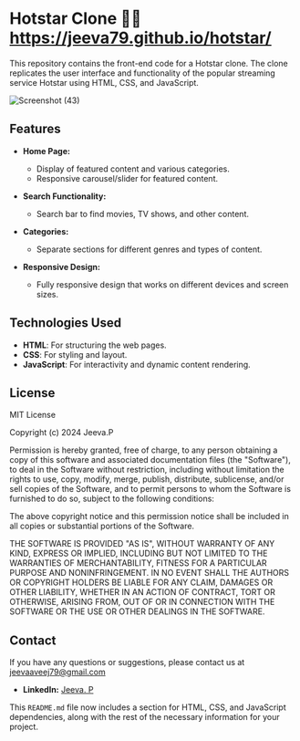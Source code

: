 # Hotstar Clone 🐱‍🚀 https://jeeva79.github.io/hotstar/

This repository contains the front-end code for a Hotstar clone. The clone replicates the user interface and functionality of the popular streaming service Hotstar using HTML, CSS, and JavaScript.

![Screenshot (43)](https://github.com/jeeva79/hotstar/assets/125794481/0d7b8028-f414-41a0-966f-b89a47758b83)


## Features

- **Home Page:**
  - Display of featured content and various categories.
  - Responsive carousel/slider for featured content.

- **Search Functionality:**
  - Search bar to find movies, TV shows, and other content.
  
- **Categories:**
  - Separate sections for different genres and types of content.

- **Responsive Design:**
  - Fully responsive design that works on different devices and screen sizes.

## Technologies Used

- **HTML**: For structuring the web pages.
- **CSS**: For styling and layout.
- **JavaScript**: For interactivity and dynamic content rendering.

## License

MIT License

Copyright (c) 2024 Jeeva.P

Permission is hereby granted, free of charge, to any person obtaining a copy
of this software and associated documentation files (the "Software"), to deal
in the Software without restriction, including without limitation the rights
to use, copy, modify, merge, publish, distribute, sublicense, and/or sell
copies of the Software, and to permit persons to whom the Software is
furnished to do so, subject to the following conditions:

The above copyright notice and this permission notice shall be included in all
copies or substantial portions of the Software.

THE SOFTWARE IS PROVIDED "AS IS", WITHOUT WARRANTY OF ANY KIND, EXPRESS OR
IMPLIED, INCLUDING BUT NOT LIMITED TO THE WARRANTIES OF MERCHANTABILITY,
FITNESS FOR A PARTICULAR PURPOSE AND NONINFRINGEMENT. IN NO EVENT SHALL THE
AUTHORS OR COPYRIGHT HOLDERS BE LIABLE FOR ANY CLAIM, DAMAGES OR OTHER
LIABILITY, WHETHER IN AN ACTION OF CONTRACT, TORT OR OTHERWISE, ARISING FROM,
OUT OF OR IN CONNECTION WITH THE SOFTWARE OR THE USE OR OTHER DEALINGS IN THE
SOFTWARE.

## Contact

If you have any questions or suggestions, please contact us at jeevaaveej79@gmail.com
- **LinkedIn:** [Jeeva. P](https://www.linkedin.com/in/jeeva-p-637323230)
  
This `README.md` file now includes a section for HTML, CSS, and JavaScript dependencies, along with the rest of the necessary information for your project.
